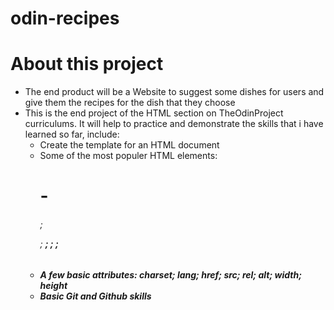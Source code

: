 # odin-recipes
# About this project
- The end product will be a Website to suggest some dishes for users and give them the recipes for the dish that they choose
- This is the end project of the HTML section on TheOdinProject curriculums. It will help to practice and demonstrate the skills that i have learned so far, include: 
	+ Create the template for an HTML document
	+ Some of the most populer HTML elements: <h1> - <h6>; <p>; <strong>;
	  <em>; <a>; <img>
	+ A few basic attributes: charset; lang; href; src; rel; alt; width;
	  height
	+ Basic Git and Github skills 
